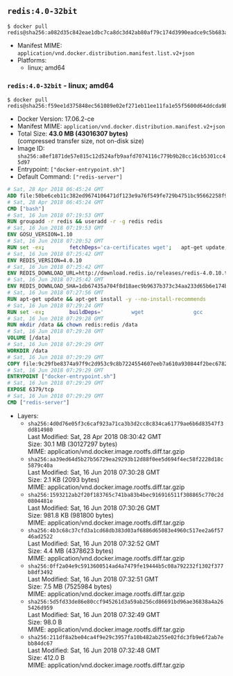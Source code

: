 ## `redis:4.0-32bit`

```console
$ docker pull redis@sha256:a082d35c842eae1dbc7ca8dc3d42ab80af79c174d3990eadce9c5b683a83ff93
```

-	Manifest MIME: `application/vnd.docker.distribution.manifest.list.v2+json`
-	Platforms:
	-	linux; amd64

### `redis:4.0-32bit` - linux; amd64

```console
$ docker pull redis@sha256:f59ee1d375848ec561089e02ef271eb11ee11fa1e55f5600d64ddcda9bbae084
```

-	Docker Version: 17.06.2-ce
-	Manifest MIME: `application/vnd.docker.distribution.manifest.v2+json`
-	Total Size: **43.0 MB (43016307 bytes)**  
	(compressed transfer size, not on-disk size)
-	Image ID: `sha256:a8ef1871de57e815c12d524afb9aafd7074116c779b9b28cc16cb5301cc45d97`
-	Entrypoint: `["docker-entrypoint.sh"]`
-	Default Command: `["redis-server"]`

```dockerfile
# Sat, 28 Apr 2018 06:45:24 GMT
ADD file:50be6ceb11c382ed9674106471df123e9a76f549fe729b4751bc95662258f9e0 in / 
# Sat, 28 Apr 2018 06:45:24 GMT
CMD ["bash"]
# Sat, 16 Jun 2018 07:19:53 GMT
RUN groupadd -r redis && useradd -r -g redis redis
# Sat, 16 Jun 2018 07:19:53 GMT
ENV GOSU_VERSION=1.10
# Sat, 16 Jun 2018 07:20:52 GMT
RUN set -ex; 		fetchDeps='ca-certificates wget'; 	apt-get update; 	apt-get install -y --no-install-recommends $fetchDeps; 	rm -rf /var/lib/apt/lists/*; 		dpkgArch="$(dpkg --print-architecture | awk -F- '{ print $NF }')"; 	wget -O /usr/local/bin/gosu "https://github.com/tianon/gosu/releases/download/$GOSU_VERSION/gosu-$dpkgArch"; 	wget -O /usr/local/bin/gosu.asc "https://github.com/tianon/gosu/releases/download/$GOSU_VERSION/gosu-$dpkgArch.asc"; 	export GNUPGHOME="$(mktemp -d)"; 	gpg --keyserver ha.pool.sks-keyservers.net --recv-keys B42F6819007F00F88E364FD4036A9C25BF357DD4; 	gpg --batch --verify /usr/local/bin/gosu.asc /usr/local/bin/gosu; 	rm -r "$GNUPGHOME" /usr/local/bin/gosu.asc; 	chmod +x /usr/local/bin/gosu; 	gosu nobody true; 		apt-get purge -y --auto-remove $fetchDeps
# Sat, 16 Jun 2018 07:25:42 GMT
ENV REDIS_VERSION=4.0.10
# Sat, 16 Jun 2018 07:25:42 GMT
ENV REDIS_DOWNLOAD_URL=http://download.redis.io/releases/redis-4.0.10.tar.gz
# Sat, 16 Jun 2018 07:25:42 GMT
ENV REDIS_DOWNLOAD_SHA=1db67435a704f8d18aec9b9637b373c34aa233d65b6e174bdac4c1b161f38ca4
# Sat, 16 Jun 2018 07:27:56 GMT
RUN apt-get update && apt-get install -y --no-install-recommends 		libc6-i386 	&& rm -rf /var/lib/apt/lists/*
# Sat, 16 Jun 2018 07:29:24 GMT
RUN set -ex; 		buildDeps=' 		wget 				gcc 		gcc-multilib 		libc6-dev-i386 		make 	'; 	apt-get update; 	apt-get install -y $buildDeps --no-install-recommends; 	rm -rf /var/lib/apt/lists/*; 		wget -O redis.tar.gz "$REDIS_DOWNLOAD_URL"; 	echo "$REDIS_DOWNLOAD_SHA *redis.tar.gz" | sha256sum -c -; 	mkdir -p /usr/src/redis; 	tar -xzf redis.tar.gz -C /usr/src/redis --strip-components=1; 	rm redis.tar.gz; 		grep -q '^#define CONFIG_DEFAULT_PROTECTED_MODE 1$' /usr/src/redis/src/server.h; 	sed -ri 's!^(#define CONFIG_DEFAULT_PROTECTED_MODE) 1$!\1 0!' /usr/src/redis/src/server.h; 	grep -q '^#define CONFIG_DEFAULT_PROTECTED_MODE 0$' /usr/src/redis/src/server.h; 		make -C /usr/src/redis -j "$(nproc)" 32bit; 	make -C /usr/src/redis install; 		rm -r /usr/src/redis; 		apt-get purge -y --auto-remove $buildDeps
# Sat, 16 Jun 2018 07:29:28 GMT
RUN mkdir /data && chown redis:redis /data
# Sat, 16 Jun 2018 07:29:28 GMT
VOLUME [/data]
# Sat, 16 Jun 2018 07:29:29 GMT
WORKDIR /data
# Sat, 16 Jun 2018 07:29:29 GMT
COPY file:9c29fbe8374a97f9c2d953c9c8b7224554607eeb7a610a930844f2bec678265c in /usr/local/bin/ 
# Sat, 16 Jun 2018 07:29:29 GMT
ENTRYPOINT ["docker-entrypoint.sh"]
# Sat, 16 Jun 2018 07:29:29 GMT
EXPOSE 6379/tcp
# Sat, 16 Jun 2018 07:29:29 GMT
CMD ["redis-server"]
```

-	Layers:
	-	`sha256:4d0d76e05f3c6caf923a71ca3b3d2cc8c834ca61779ae6b6d83547f3dd814980`  
		Last Modified: Sat, 28 Apr 2018 08:30:42 GMT  
		Size: 30.1 MB (30127297 bytes)  
		MIME: application/vnd.docker.image.rootfs.diff.tar.gzip
	-	`sha256:aa39ed64d5b27b56729ea29293b12d88f0ee5d694f4ec58f2228d18c5879c40a`  
		Last Modified: Sat, 16 Jun 2018 07:30:28 GMT  
		Size: 2.1 KB (2093 bytes)  
		MIME: application/vnd.docker.image.rootfs.diff.tar.gzip
	-	`sha256:1593212ab2f20f183765c741ba83b4bec916916511f308865c770c2d0804481e`  
		Last Modified: Sat, 16 Jun 2018 07:30:26 GMT  
		Size: 981.8 KB (981800 bytes)  
		MIME: application/vnd.docker.image.rootfs.diff.tar.gzip
	-	`sha256:4b3c68c37cfd3a1cd68db383d03af6886d65083e4960c517ee2a6f5746ad2522`  
		Last Modified: Sat, 16 Jun 2018 07:32:52 GMT  
		Size: 4.4 MB (4378623 bytes)  
		MIME: application/vnd.docker.image.rootfs.diff.tar.gzip
	-	`sha256:0ff2a04e9c5913600514ad4a7479fe19444b5c08a792232f1302f377b8df3492`  
		Last Modified: Sat, 16 Jun 2018 07:32:51 GMT  
		Size: 7.5 MB (7525984 bytes)  
		MIME: application/vnd.docker.image.rootfs.diff.tar.gzip
	-	`sha256:5d5fd33de86e80ccf945261d3a59ab256cd86691bd96ae36838a4a265426d959`  
		Last Modified: Sat, 16 Jun 2018 07:32:49 GMT  
		Size: 98.0 B  
		MIME: application/vnd.docker.image.rootfs.diff.tar.gzip
	-	`sha256:211df8a2be04ca4f9e29c3957fa10b482ab255e02fdc3fb9e6f2ab7ebb84dc67`  
		Last Modified: Sat, 16 Jun 2018 07:32:48 GMT  
		Size: 412.0 B  
		MIME: application/vnd.docker.image.rootfs.diff.tar.gzip
